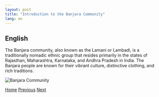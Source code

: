 ```yaml
---
layout: post
title: "Introduction to the Banjara Community"
lang: en
---
```


## English

The Banjara community, also known as the Lamani or Lambadi, is a 
traditionally nomadic ethnic group that resides primarily in the states of 
Rajasthan, Maharashtra, Karnataka, and Andhra Pradesh in India. The 
Banjara people are known for their vibrant culture, distinctive clothing, 
and rich traditions.

![Banjara Community](path_to_image_english.jpg)

<nav class="nav-links">
  <a href="index.html">Home</a>
  <a href="previous_blog_post.html">Previous</a>
  <a href="next_blog_post.html">Next</a>
</nav>

